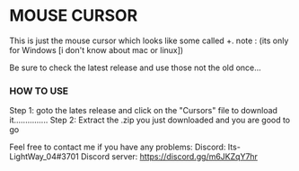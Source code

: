 # MOUSE CURSOR
This is just the mouse cursor which looks like some called +.
note : (its only for Windows [i don't know about mac or linux])

Be sure to check the latest release and use those not the old once...

### HOW TO USE

Step 1: goto the lates release and click on the "Cursors" file to download it...............
Step 2: Extract the .zip you just downloaded and you are good to go


Feel free to contact me if you have any problems:
Discord: Its-LightWay_04#3701
Discord server: https://discord.gg/m6JKZqY7hr
